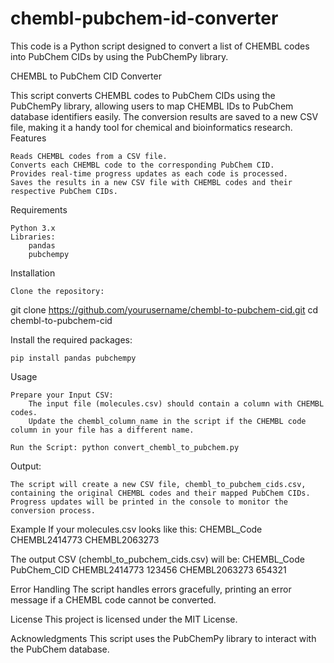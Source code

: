 # chembl-pubchem-id-converter
This code is a Python script designed to convert a list of CHEMBL codes into PubChem CIDs by using the PubChemPy library.

CHEMBL to PubChem CID Converter

This script converts CHEMBL codes to PubChem CIDs using the PubChemPy library, allowing users to map CHEMBL IDs to PubChem database identifiers easily. The conversion results are saved to a new CSV file, making it a handy tool for chemical and bioinformatics research.
Features

    Reads CHEMBL codes from a CSV file.
    Converts each CHEMBL code to the corresponding PubChem CID.
    Provides real-time progress updates as each code is processed.
    Saves the results in a new CSV file with CHEMBL codes and their respective PubChem CIDs.

Requirements

    Python 3.x
    Libraries:
        pandas
        pubchempy

Installation

    Clone the repository:

git clone https://github.com/yourusername/chembl-to-pubchem-cid.git
cd chembl-to-pubchem-cid

Install the required packages:

    pip install pandas pubchempy

Usage

    Prepare your Input CSV:
        The input file (molecules.csv) should contain a column with CHEMBL codes.
        Update the chembl_column_name in the script if the CHEMBL code column in your file has a different name.

    Run the Script: python convert_chembl_to_pubchem.py
    
Output:

    The script will create a new CSV file, chembl_to_pubchem_cids.csv, containing the original CHEMBL codes and their mapped PubChem CIDs.
    Progress updates will be printed in the console to monitor the conversion process.

Example
If your molecules.csv looks like this:
CHEMBL_Code
CHEMBL2414773
CHEMBL2063273

The output CSV (chembl_to_pubchem_cids.csv) will be:
CHEMBL_Code	PubChem_CID
CHEMBL2414773	123456
CHEMBL2063273	654321

Error Handling
The script handles errors gracefully, printing an error message if a CHEMBL code cannot be converted.

License
This project is licensed under the MIT License.

Acknowledgments
This script uses the PubChemPy library to interact with the PubChem database.
